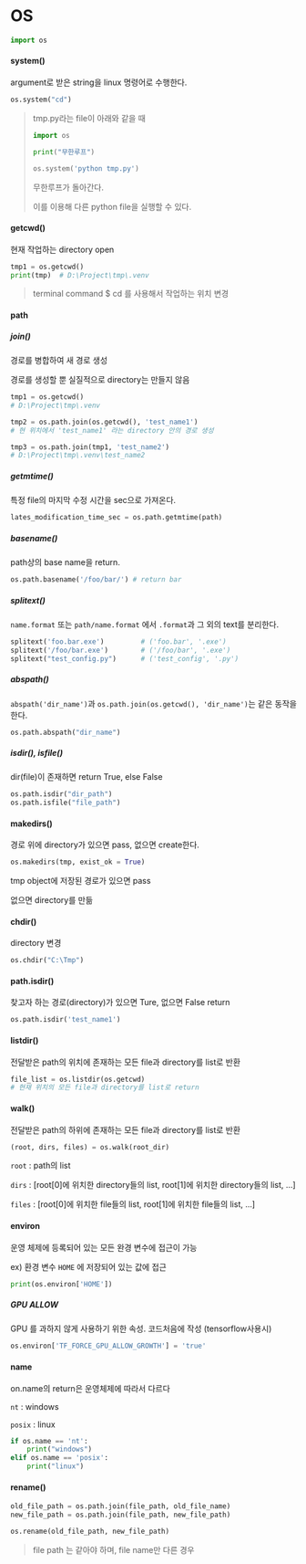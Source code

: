 # OS

```python
import os
```





#### system()

argument로 받은 string을 linux 명령어로 수행한다.

```python
os.system("cd")
```



>  tmp.py라는 file이 아래와 같을 때
>
> ```python
> import os
> 
> print("무한루프")
> 
> os.system('python tmp.py')
> ```
>
> 무한루프가 돌아간다.
>
> 이를 이용해 다른 python file을 실행할 수 있다.



#### getcwd()

현재 작업하는 directory open

```python
tmp1 = os.getcwd()
print(tmp)	# D:\Project\tmp\.venv
```

> terminal command $ cd 를 사용해서 작업하는 위치 변경



#### path

##### join()

경로를 병합하여 새 경로 생성

경로를 생성할 뿐 실질적으로 directory는 만들지 않음

```python
tmp1 = os.getcwd()
# D:\Project\tmp\.venv

tmp2 = os.path.join(os.getcwd(), 'test_name1')
# 현 위치에서 'test_name1' 라는 directory 안의 경로 생성

tmp3 = os.path.join(tmp1, 'test_name2')
# D:\Project\tmp\.venv\test_name2
```



##### getmtime()

특정 file의 마지막 수정 시간을 sec으로 가져온다.

```python
lates_modification_time_sec = os.path.getmtime(path)
```



##### basename()

path상의 base name을 return.

```python
os.path.basename('/foo/bar/') # return bar
```



##### splitext()

`name.format` 또는 `path/name.format` 에서 `.format`과 그 외의 text를 분리한다.

```python
splitext('foo.bar.exe')			# ('foo.bar', '.exe')
splitext('/foo/bar.exe')		# ('/foo/bar', '.exe')
splitext("test_config.py")		# ('test_config', '.py')
```



##### abspath()

`abspath('dir_name')`과 `os.path.join(os.getcwd(), 'dir_name')`는 같은 동작을 한다.

```python
os.path.abspath("dir_name")
```



##### isdir(), isfile()

dir(file)이 존재하면 return True, else False

```python
os.path.isdir("dir_path")
os.path.isfile("file_path")
```





#### makedirs()

경로 위에 directory가 있으면 pass, 없으면 create한다.

```python
os.makedirs(tmp, exist_ok = True)
```

tmp object에 저장된 경로가 있으면 pass

없으면 directory를 만듦



#### chdir()

directory 변경

```python
os.chdir("C:\Tmp")
```



#### path.isdir()

찾고자 하는 경로(directory)가 있으면 Ture, 없으면 False return

```python
os.path.isdir('test_name1')
```





#### listdir()

전달받은 path의 위치에 존재하는 모든 file과 directory를 list로 반환

```python
file_list = os.listdir(os.getcwd) 
# 현재 위치의 모든 file과 directory를 list로 return
```





#### walk()

전달받은 path의 하위에 존재하는 모든  file과 directory를 list로 반환

```python
(root, dirs, files) = os.walk(root_dir)
```

`root` : path의 list

`dirs` : [root[0]에 위치한 directory들의 list,  root[1]에 위치한 directory들의 list, ...]

`files` : [root[0]에 위치한 file들의 list,  root[1]에 위치한 file들의 list, ...]





#### environ

운영 체제에 등록되어 있는 모든 완경 변수에 접근이 가능

ex) 환경 변수 `HOME` 에 저장되어 있는 값에 접근

```python
print(os.environ['HOME'])
```





##### GPU ALLOW

GPU 를 과하지 않게 사용하기 위한 속성. 코드처음에 작성 (tensorflow사용시)

```python
os.environ['TF_FORCE_GPU_ALLOW_GROWTH'] = 'true'
```





#### name

on.name의 return은 운영체제에 따라서 다르다

`nt` : windows

`posix` : linux

```python
if os.name == 'nt':
    print("windows")
elif os.name == 'posix':
    print("linux")
```





#### rename()

```python
old_file_path = os.path.join(file_path, old_file_name)
new_file_path = os.path.join(file_path, new_file_path)

os.rename(old_file_path, new_file_path)
```

> file path 는 같아야 하며, file name만 다른 경우
